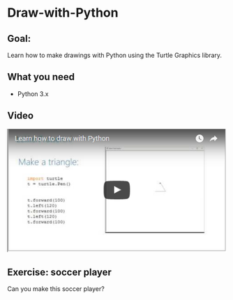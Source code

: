 # Draw-with-Python

## Goal: ##
Learn how to make drawings with Python using the Turtle Graphics library. 

## What you need ##
- Python 3.x

## Video ##
[![IMAGE ALT TEXT HERE](https://github.com/LekkerPrutsen/Draw-with-Python/blob/master/images/Youtube_turtle_video.png)](https://youtu.be/qZr_27tvujg)


## Exercise: soccer player ##
Can you make this soccer player?
